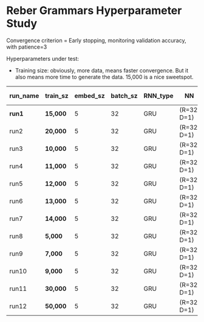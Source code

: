 # Reber Grammars Hyperparameter Study

Convergence criterion = Early stopping, monitoring validation accuracy, with patience=3

Hyperparameters under test:
* Training size: obviously, more data, means faster convergence. But it also means more time to generate the data. 15,000 is a nice sweetspot.


| run_name | train_sz | embed_sz | batch_sz | RNN_type | NN          | optimizer | lr     | converges on epoch |
|----------|----------|----------|----------|----------|-------------|-----------|--------|-------|
|**run1**  |**15,000**| 5        | 32       |  GRU     | (R=32, D=1) | SGD       | 0.02   | 12    |
|   run2   |**20,000**| 5        | 32       |  GRU     | (R=32, D=1) | SGD       | 0.02   | 9     |
|   run3   |**10,000**| 5        | 32       |  GRU     | (R=32, D=1) | SGD       | 0.02   | 15    |
|   run4   |**11,000**| 5        | 32       |  GRU     | (R=32, D=1) | SGD       | 0.02   | 13    |
|   run5   |**12,000**| 5        | 32       |  GRU     | (R=32, D=1) | SGD       | 0.02   | 13    |
|   run6   |**13,000**| 5        | 32       |  GRU     | (R=32, D=1) | SGD       | 0.02   | 13    |
|   run7   |**14,000**| 5        | 32       |  GRU     | (R=32, D=1) | SGD       | 0.02   | 10    |
|   run8   |**5,000** | 5        | 32       |  GRU     | (R=32, D=1) | SGD       | 0.02   | 24    |
|   run9   |**7,000** | 5        | 32       |  GRU     | (R=32, D=1) | SGD       | 0.02   | 21    |
|   run10  |**9,000** | 5        | 32       |  GRU     | (R=32, D=1) | SGD       | 0.02   | 18    |
|   run11  |**30,000**| 5        | 32       |  GRU     | (R=32, D=1) | SGD       | 0.02   | 8     |
|   run12  |**50,000**| 5        | 32       |  GRU     | (R=32, D=1) | SGD       | 0.02   | 6     |





